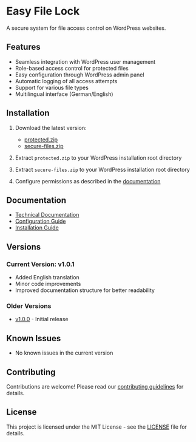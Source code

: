# Easy File Lock

A secure system for file access control on WordPress websites.

## Features

- Seamless integration with WordPress user management
- Role-based access control for protected files
- Easy configuration through WordPress admin panel
- Automatic logging of all access attempts
- Support for various file types
- Multilingual interface (German/English)

## Installation

1. Download the latest version:
   - [protected.zip](https://github.com/rfluethi/Easy-File-Lock/releases/latest/download/protected.zip)
   - [secure-files.zip](https://github.com/rfluethi/Easy-File-Lock/releases/latest/download/secure-files.zip)

2. Extract `protected.zip` to your WordPress installation root directory
3. Extract `secure-files.zip` to your WordPress installation root directory
4. Configure permissions as described in the [documentation](docs/configuration.md)

## Documentation

- [Technical Documentation](docs/technical.md)
- [Configuration Guide](docs/configuration.md)
- [Installation Guide](docs/installation.md)

## Versions

### Current Version: v1.0.1
- Added English translation
- Minor code improvements
- Improved documentation structure for better readability

### Older Versions
- [v1.0.0](https://github.com/rfluethi/Easy-File-Lock/releases/tag/v1.0.0) - Initial release

## Known Issues

- No known issues in the current version

## Contributing

Contributions are welcome! Please read our [contributing guidelines](CONTRIBUTING.md) for details.

## License

This project is licensed under the MIT License - see the [LICENSE](LICENSE) file for details.